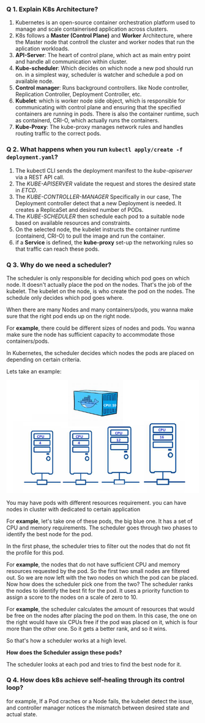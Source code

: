 ### Q 1. Explain K8s Architecture?

1. Kubernetes is an open-source container orchestration platform used to manage and scale containerised application across clusters.
2. K8s follows a **Master (Control Plane)** and **Worker** Architecture, where the Master node that controll the cluster and worker nodes that run the aplication workloads.
3. **API-Server**: The heart of control plane, which act as main entry point and handle all communication within cluster.
4. **Kube-scheduler**: Which decides on which node a new pod should run on. in a simplest way, scheduler is watcher and schedule a pod on available node.
5. **Control manager**: Runs background controllers. like Node controller, Replication Controller, Deployment Controller, etc.
7. **Kubelet**: which is worker node side object, which is responsible for communicating with control plane and ensuring that the specified containers are running in pods. There is also the container runtime, such as containerd, CRI-O, which actually runs the containers.
8. **Kube-Proxy**: The kube-proxy manages network rules and handles routing traffic to the correct pods.

### Q 2. What happens when you run `kubectl apply/create -f deployment.yaml`?

1. The kubectl CLI sends the deployment manifest to the *kube-apiserver* via a REST API call.
2.  The *KUBE-APISERVER*  validate the request and stores the desired state in *ETCD*.
3.  The *KUBE-CONTROLLER-MANAGER* Specifically in our case, The Deployment controller detect that a new Deployment is needed. It creates a ReplicaSet and desired number of PODs.
4.  The *KUBE-SCHEDULER* then schedule each pod to a suitable node based on available resources and constraints.
5.  On the selected node, the kubelet instructs the container runtime (containerd, CRI-O) to pull the image and run the container.
6.  if a **Service** is defined, the **kube-proxy** set-up the networking rules so that traffic can reach these pods.

### Q 3. Why do we need a scheduler?

The scheduler is only responsible for deciding which pod goes on which node. It doesn't actually place the pod on the nodes. That's the job of the kubelet. The kubelet on the node, is who create the pod on the nodes. The schedule only decides which pod goes where.

When there are many Nodes and many containers/pods, you wanna make sure that the right pod ends up on the right node.

For **example**, there could be different sizes of nodes and pods. You wanna make sure the node has sufficient capacity to accommodate those containers/pods.

In Kubernetes, the scheduler decides which nodes the pods are placed on depending on certain criteria.

Lets take an example:

![alt text](pngs/schedule1.png)


You may have pods with different resources requirement. you can have nodes in cluster with dedicated to certain application 

For **example**, let's take one of these pods, the big blue one. It has a set of CPU and memory requirements.
The scheduler goes through two phases to identify the best node for the pod.

In the first phase, the scheduler tries to filter out the nodes that do not fit the profile for this pod.

For **example**, the nodes that do not have sufficient CPU and memory resources requested by the pod. So the first two small nodes are filtered out. So we are now left with the two nodes on which the pod can be placed. Now how does the scheduler pick one from the two? The scheduler ranks the nodes to identify the best fit for the pod. It uses a priority function to assign a score to the nodes on a scale of zero to 10.

For **example**, the scheduler calculates the amount of resources that would be free on the nodes after placing the pod on them. In this case, the one on the right would have six CPUs free if the pod was placed on it, which is four more than the other one. So it gets a better rank, and so it wins.

So that's how a scheduler works at a high level.

**How does the Scheduler assign these pods?**

The scheduler looks at each pod and tries to find the best node for it.









### Q 4. How does k8s achieve self-healing through its control loop?

for example, If a Pod craches or a Node fails, the kubelet detect the issue, and controller manager notices the mismatch between desired state and actual state.

